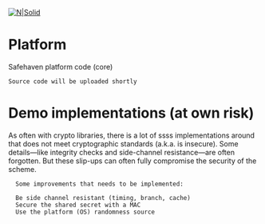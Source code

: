 [![N|Solid](https://safehaven.io/img/logo_color.png)](https://safehaven.io/)

# Platform
Safehaven platform code (core)

```
Source code will be uploaded shortly
```

# Demo implementations (at own risk)

As often with crypto libraries, there is a lot of ssss implementations around that does not meet cryptographic standards (a.k.a. is insecure). Some details—like integrity checks and side-channel resistance—are often forgotten. But these slip-ups can often fully compromise the security of the scheme. 

```
  Some improvements that needs to be implemented:

  Be side channel resistant (timing, branch, cache)
  Secure the shared secret with a MAC
  Use the platform (OS) randomness source
```

